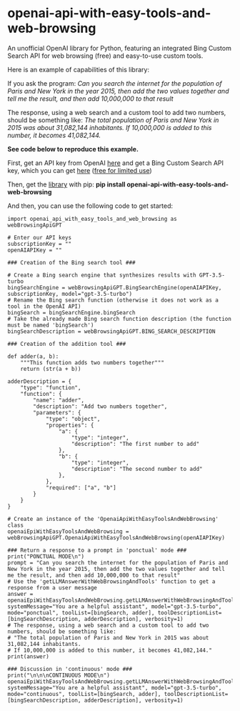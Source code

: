 # openai-api-with-easy-tools-and-web-browsing
An unofficial OpenAI library for Python, featuring an integrated Bing Custom Search API for web browsing (free) and easy-to-use custom tools.

Here is an example of capabilities of this library:

If you ask the program:
*Can you search the internet for the population of Paris and New York in the year 2015, then add the two values together and tell me the result, and then add 10,000,000 to that result*

The response, using a web search and a custom tool to add two numbers, should be something like:
*The total population of Paris and New York in 2015 was about 31,082,144 inhabitants. If 10,000,000 is added to this number, it becomes 41,082,144.*

**See code below to reproduce this example.**

First, get an API key from OpenAI [here](https://openai.com/blog/openai-api) and get a Bing Custom Search API key, which you can get [here](https://azuremarketplace.microsoft.com/fr/marketplace/apps/Microsoft.BingCustomSearch?tab=Overview) ([free for limited use](https://www.microsoft.com/en-us/bing/apis/pricing))

Then, get the [library](https://pypi.org/project/openai-api-with-easy-tools-and-web-browsing/) with pip: **pip install openai-api-with-easy-tools-and-web-browsing**

And then, you can use the following code to get started:

```
import openai_api_with_easy_tools_and_web_browsing as webBrowsingApiGPT

# Enter our API keys
subscriptionKey = ""
openAIAPIKey = ""

### Creation of the Bing search tool ###

# Create a Bing search engine that synthesizes results with GPT-3.5-turbo
bingSearchEngine = webBrowsingApiGPT.BingSearchEngine(openAIAPIKey, subscriptionKey, model="gpt-3.5-turbo")
# Rename the Bing search function (otherwise it does not work as a tool in the OpenAI API)
bingSearch = bingSearchEngine.bingSearch
# Take the already made Bing search function description (the function must be named 'bingSearch')
bingSearchDescription = webBrowsingApiGPT.BING_SEARCH_DESCRIPTION

### Creation of the addition tool ###

def adder(a, b):
    """This function adds two numbers together"""
    return (str(a + b))

adderDescription = {
    "type": "function",
    "function": {
        "name": "adder",
        "description": "Add two numbers together",
        "parameters": {
            "type": "object",
            "properties": {
                "a": {
                    "type": "integer",
                    "description": "The first number to add"
                },
                "b": {
                    "type": "integer",
                    "description": "The second number to add"
                },
            },
            "required": ["a", "b"]
        }
    }
}

# Create an instance of the 'OpenaiApiWithEasyToolsAndWebBrowsing' class
openaiEpiWithEasyToolsAndWebBrowsing = webBrowsingApiGPT.OpenaiApiWithEasyToolsAndWebBrowsing(openAIAPIKey)

### Return a response to a prompt in 'ponctual' mode ###
print("PONCTUAL MODE\n")
prompt = "Can you search the internet for the population of Paris and New York in the year 2015, then add the two values together and tell me the result, and then add 10,000,000 to that result"
# Use the 'getLLMAnswerWithWebBrowsingAndTools' function to get a response from a user message
answer = openaiEpiWithEasyToolsAndWebBrowsing.getLLMAnswerWithWebBrowsingAndTools(prompt, systemMessage="You are a helpful assistant", model="gpt-3.5-turbo", mode="ponctual", toolList=[bingSearch, adder], toolDescriptionList=[bingSearchDescription, adderDescription], verbosity=1)
# The response, using a web search and a custom tool to add two numbers, should be something like:
# "The total population of Paris and New York in 2015 was about 31,082,144 inhabitants.
# If 10,000,000 is added to this number, it becomes 41,082,144."
print(answer)

### Discussion in 'continuous' mode ###
print("\n\n\nCONTINUOUS MODE\n")
openaiEpiWithEasyToolsAndWebBrowsing.getLLMAnswerWithWebBrowsingAndTools(None, systemMessage="You are a helpful assistant", model="gpt-3.5-turbo", mode="continuous", toolList=[bingSearch, adder], toolDescriptionList=[bingSearchDescription, adderDescription], verbosity=1)
```
